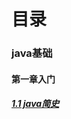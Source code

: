 # 目录

### java基础  
#### 第一章入门
##### [1.1 java简史](http://note.youdao.com/noteshare?id=c29d16b43d9f78b34582ea8a548dd5cb)
 
